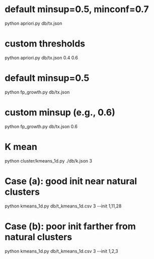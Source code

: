# default minsup=0.5, minconf=0.7
python apriori.py db/tx.json

# custom thresholds
python apriori.py db/tx.json 0.4 0.6


# default minsup=0.5
python fp_growth.py db/tx.json

# custom minsup (e.g., 0.6)
python fp_growth.py db/tx.json 0.6

# K mean
python cluster/kmeans_1d.py ./db/k.json 3

# Case (a): good init near natural clusters
python kmeans_1d.py db/t_kmeans_1d.csv 3 --init 1,11,28

# Case (b): poor init farther from natural clusters
python kmeans_1d.py db/t_kmeans_1d.csv 3 --init 1,2,3
